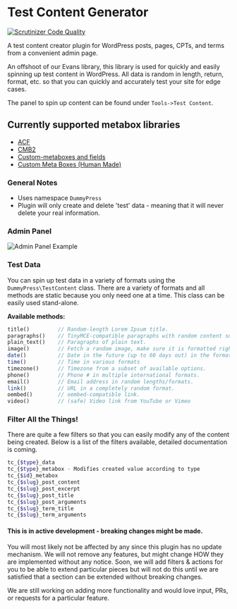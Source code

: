 # Test Content Generator

[![Scrutinizer Code Quality](https://scrutinizer-ci.com/g/oldtownmedia/test-content-suite/badges/quality-score.png?b=master)](https://scrutinizer-ci.com/g/oldtownmedia/test-content-suite/?branch=master)

A test content creator plugin for WordPress posts, pages, CPTs, and terms from a convenient admin page.

An offshoot of our Evans library, this library is used for quickly and easily spinning up test content in WordPress. All data is random in length, return, format, etc. so that you can quickly and accurately test your site for edge cases.

The panel to spin up content can be found under `Tools->Test Content`.


## Currently supported metabox libraries
* [ACF](https://www.advancedcustomfields.com/)
* [CMB2](https://github.com/WebDevStudios/CMB2)
* [Custom-metaboxes and fields](https://github.com/WebDevStudios/Custom-Metaboxes-and-Fields-for-WordPress)
* [Custom Meta Boxes (Human Made)](https://github.com/humanmade/Custom-Meta-Boxes)


### General Notes
* Uses namespace `DummyPress`
* Plugin will only create and delete 'test' data - meaning that it will never delete your real information.


### Admin Panel
![Admin Panel Example](https://mikeselander.com/wp-content/uploads/2016/05/screenshot1.png)


### Test Data

You can spin up test data in a variety of formats using the `DummyPress\TestContent` class. There are a variety of formats and all methods are static because you only need one at a time. This class can be easily used stand-alone.

**Available methods:**

```php
title()			// Random-length Lorem Ipsum title.
paragraphs()	// TinyMCE-compatible paragraphs with random content suchas tables, images, quotes, etc.
plain_text()	// Paragraphs of plain text.
image()			// Fetch a random image, make sure it is formatted right, download it, and put it in the media library.
date()			// Date in the future (up to 60 days out) in the format prescribed.
time()			// Time in various formats
timezone()		// Timezone from a subset of available options.
phone()			// Phone # in multiple international formats.
email()			// Email address in random lengths/formats.
link()			// URL in a completely random format.
oembed()		// oembed-compatible link.
video()			// (safe) Video link from YouTube or Vimeo
```

### Filter All the Things!

There are quite a few filters so that you can easily modify any of the content being created. Below is a list of the filters available, detailed documentation is coming.

```php
tc_{$type}_data
tc_{$type}_metabox - Modifies created value according to type
tc_{$id}_metabox
tc_{$slug}_post_content
tc_{$slug}_post_excerpt
tc_{$slug}_post_title
tc_{$slug}_post_arguments
tc_{$slug}_term_title
tc_{$slug}_term_arguments
```


#### This is in active development - breaking changes might be made.

You will most likely not be affected by any since this plugin has no update mechanism. We will not remove any features, but might change HOW they are implemented without any notice. Soon, we will add filters & actions for you to be able to extend particular pieces but will not do this until we are satisfied that a section can be extended without breaking changes.

We are still working on adding more functionality and would love input, PRs, or requests for a particular feature.
